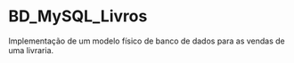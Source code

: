 # BD_MySQL_Livros
Implementação de um modelo físico de banco de dados para as vendas de uma livraria.
